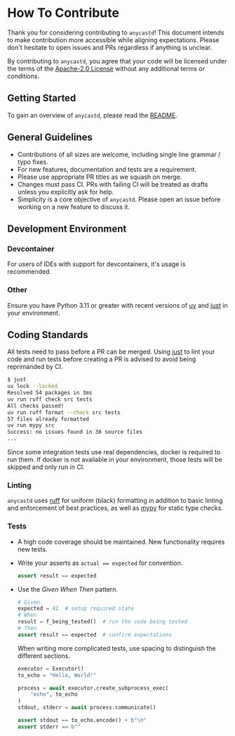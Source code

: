 # How To Contribute

Thank you for considering contributing to `anycastd`!
This document intends to make contribution more accessible while aligning expectations.
Please don't hesitate to open issues and PRs regardless if anything is unclear.

By contributing to `anycastd`, you agree that your code will be licensed under the terms of the [Apache-2.0 License](../LICENSE) without any additional terms or conditions.

## Getting Started

To gain an overview of `anycastd`, please read the [README](../README.md).

## General Guidelines

- Contributions of all sizes are welcome, including single line grammar / typo fixes.
- For new features, documentation and tests are a requirement.
- Please use appropriate PR titles as we squash on merge.
- Changes must pass CI. PRs with failing CI will be treated as drafts unless you explicitly ask for help.
- Simplicity is a core objective of `anycastd`. Please open an issue before working on a new feature to discuss it.

## Development Environment

### Devcontainer

For users of IDEs with support for devcontainers, it's usage is recommended.

### Other

Ensure you have Python 3.11 or greater with recent versions of [uv] and [just] in your environment.

## Coding Standards

All tests need to pass before a PR can be merged. Using [just] to lint your code and run tests
before creating a PR is advised to avoid being reprimanded by CI.

```sh
$ just
uv lock --locked
Resolved 54 packages in 3ms
uv run ruff check src tests
All checks passed!
uv run ruff format --check src tests
57 files already formatted
uv run mypy src
Success: no issues found in 30 source files
...
```

Since some integration tests use real dependencies, docker is required to run them. If docker is not available in your environment, those tests will be skipped and only run in CI.

### Linting

`anycastd` uses [ruff] for uniform (black) formatting in addition to basic linting and enforcement of best practices,
as well as [mypy] for static type checks.

### Tests

- A high code coverage should be maintained. New functionality requires new tests.

- Write your asserts as `actual == expected` for convention.

  ```python
  assert result == expected
  ```

- Use the _Given When Then_ pattern.

  ```python
  # Given
  expected = 42  # setup required state
  # When
  result = f_being_tested()  # run the code being tested
  # Then
  assert result == expected  # confirm expectations
  ```

  When writing more complicated tests, use spacing to distinguish the different sections.

  ```python
  executor = Executor()
  to_echo = "Hello, World!"

  process = await executor.create_subprocess_exec(
      "echo", to_echo
  )
  stdout, stderr = await process.communicate()

  assert stdout == to_echo.encode() + b"\n"
  assert stderr == b""
  ```

[uv]: https://github.com/astral-sh/uv
[just]: https://github.com/casey/just
[ruff]: https://github.com/astral-sh/ruff
[mypy]: https://github.com/python/mypy
